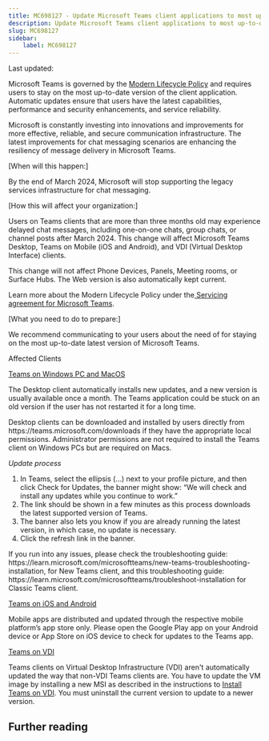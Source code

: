 ```yaml
---
title: MC698127 - Update Microsoft Teams client applications to most up-to-date version by March 2024
description: Update Microsoft Teams client applications to most up-to-date version by March 2024
slug: MC698127
sidebar:
    label: MC698127
---
```



Last updated: 

<p>Microsoft Teams is governed by the <a href="https://learn.microsoft.com/lifecycle/policies/modern" target="_blank">Modern Lifecycle Policy</a> and requires users to stay on the most up-to-date version of the client application. Automatic updates ensure that users have the latest capabilities, performance and security enhancements, and service reliability.
</p><p>Microsoft is constantly investing into innovations and improvements for more effective, reliable, and secure communication infrastructure. The latest improvements for chat messaging scenarios are enhancing the resiliency of message delivery in Microsoft Teams.
</p><p>[When will this happen:]</p><p>By the end of March 2024, Microsoft will stop supporting the legacy services infrastructure for chat messaging.</p><p>[How this will affect your organization:]
</p><p>Users on Teams clients that are more than three months old may experience delayed chat messages, including one-on-one chats, group chats, or channel posts after March 2024. This change will affect Microsoft Teams Desktop, Teams on Mobile (iOS and Android), and VDI (Virtual Desktop Interface) clients.
</p><p>This change will not affect Phone Devices, Panels, Meeting rooms, or Surface Hubs. The Web version is also automatically kept current.
</p><p>Learn more about the Modern Lifecycle Policy under the<a href="https://learn.microsoft.com/microsoftteams/teams-client-update#servicing-agreement" target="_blank"> Servicing agreement for Microsoft Teams</a>.</p><p>[What you need to do to prepare:]
</p><p>We recommend communicating to your users about the need of for staying on the most up-to-date latest version of Microsoft Teams.</p><p>Affected Clients
</p><p><u style="">Teams on Windows PC and MacOS
</u></p><p>The Desktop client automatically installs new updates, and a new version is usually available once a month. The Teams application could be stuck on an old version if the user has not restarted it for a long time.
</p><p>Desktop clients can be downloaded and installed by users directly from https://teams.microsoft.com/downloads&nbsp;if they have the appropriate local permissions. Administrator permissions are not required to install the Teams client on Windows PCs but are required on Macs.
</p><p><i>Update process
</i></p><ol><li>In Teams, select the ellipsis (...) next to your profile picture, and then click Check for Updates, the banner might show: “We will check and install any updates while you continue to work.”
</li><li>The link should be shown in a few minutes as this process downloads the latest supported version of Teams.
</li><li>The banner also lets you know if you are already running the latest version, in which case, no update is necessary.
</li><li>Click the refresh link in the banner.
</li></ol><p>If you run into any issues, please check the troubleshooting guide: https://learn.microsoft.com/microsoftteams/new-teams-troubleshooting-installation, for New Teams client, and this troubleshooting guide: https://learn.microsoft.com/microsoftteams/troubleshoot-installation&nbsp;for Classic Teams client.
</p><p><u>Teams on iOS and Android</u><u style="">
</u></p><p>Mobile apps are distributed and updated through the respective mobile platform’s app store only. Please open the Google Play app on your Android device or App Store on iOS device to check for updates to the Teams app.
</p><p><u style="">Teams on VDI
</u></p><p>Teams clients on Virtual Desktop Infrastructure (VDI) aren't automatically updated the way that non-VDI Teams clients are. You have to update the VM image by installing a new MSI as described in the instructions to <a href="https://learn.microsoft.com/microsoftteams/teams-for-vdi" target="_blank">Install Teams on VDI</a>. You must uninstall the current version to update to a newer version.</p>

## Further reading
